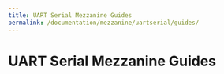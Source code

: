 ```yaml
---
title: UART Serial Mezzanine Guides
permalink: /documentation/mezzanine/uartserial/guides/
---
```

# UART Serial Mezzanine Guides
